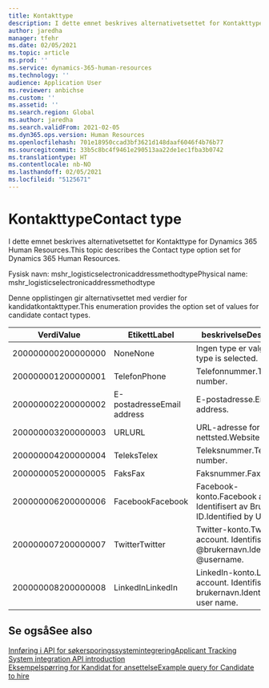 ```yaml
---
title: Kontakttype
description: I dette emnet beskrives alternativetsettet for Kontakttype for Dynamics 365 Human Resources.
author: jaredha
manager: tfehr
ms.date: 02/05/2021
ms.topic: article
ms.prod: ''
ms.service: dynamics-365-human-resources
ms.technology: ''
audience: Application User
ms.reviewer: anbichse
ms.custom: ''
ms.assetid: ''
ms.search.region: Global
ms.author: jaredha
ms.search.validFrom: 2021-02-05
ms.dyn365.ops.version: Human Resources
ms.openlocfilehash: 701e18950ccad3bf3621d148daaf6046f4b76b77
ms.sourcegitcommit: 33b5c8bc4f9461e290513aa22de1ec1fba3b0742
ms.translationtype: HT
ms.contentlocale: nb-NO
ms.lasthandoff: 02/05/2021
ms.locfileid: "5125671"
---
```

# <a name="contact-type"></a><span data-ttu-id="68b7a-103">Kontakttype</span><span class="sxs-lookup"><span data-stu-id="68b7a-103">Contact type</span></span>

<span data-ttu-id="68b7a-104">I dette emnet beskrives alternativetsettet for Kontakttype for Dynamics 365 Human Resources.</span><span class="sxs-lookup"><span data-stu-id="68b7a-104">This topic describes the Contact type option set for Dynamics 365 Human Resources.</span></span>

<span data-ttu-id="68b7a-105">Fysisk navn: mshr_logisticselectronicaddressmethodtype</span><span class="sxs-lookup"><span data-stu-id="68b7a-105">Physical name: mshr_logisticselectronicaddressmethodtype</span></span>

<span data-ttu-id="68b7a-106">Denne opplistingen gir alternativsettet med verdier for kandidatkontakttyper.</span><span class="sxs-lookup"><span data-stu-id="68b7a-106">This enumeration provides the option set of values for candidate contact types.</span></span> 

| <span data-ttu-id="68b7a-107">Verdi</span><span class="sxs-lookup"><span data-stu-id="68b7a-107">Value</span></span> | <span data-ttu-id="68b7a-108">Etikett</span><span class="sxs-lookup"><span data-stu-id="68b7a-108">Label</span></span> | <span data-ttu-id="68b7a-109">beskrivelse</span><span class="sxs-lookup"><span data-stu-id="68b7a-109">Description</span></span> |
| --- | --- | --- |
| <span data-ttu-id="68b7a-110">200000000</span><span class="sxs-lookup"><span data-stu-id="68b7a-110">200000000</span></span> | <span data-ttu-id="68b7a-111">None</span><span class="sxs-lookup"><span data-stu-id="68b7a-111">None</span></span> | <span data-ttu-id="68b7a-112">Ingen type er valgt.</span><span class="sxs-lookup"><span data-stu-id="68b7a-112">No type is selected.</span></span> |
| <span data-ttu-id="68b7a-113">200000001</span><span class="sxs-lookup"><span data-stu-id="68b7a-113">200000001</span></span> | <span data-ttu-id="68b7a-114">Telefon</span><span class="sxs-lookup"><span data-stu-id="68b7a-114">Phone</span></span> | <span data-ttu-id="68b7a-115">Telefonnummer.</span><span class="sxs-lookup"><span data-stu-id="68b7a-115">Telephone number.</span></span> |
| <span data-ttu-id="68b7a-116">200000002</span><span class="sxs-lookup"><span data-stu-id="68b7a-116">200000002</span></span> | <span data-ttu-id="68b7a-117">E-postadresse</span><span class="sxs-lookup"><span data-stu-id="68b7a-117">Email address</span></span> | <span data-ttu-id="68b7a-118">E-postadresse.</span><span class="sxs-lookup"><span data-stu-id="68b7a-118">Email address.</span></span> |
| <span data-ttu-id="68b7a-119">200000003</span><span class="sxs-lookup"><span data-stu-id="68b7a-119">200000003</span></span> | <span data-ttu-id="68b7a-120">URL</span><span class="sxs-lookup"><span data-stu-id="68b7a-120">URL</span></span> | <span data-ttu-id="68b7a-121">URL-adresse for nettsted.</span><span class="sxs-lookup"><span data-stu-id="68b7a-121">Website URL.</span></span> |
| <span data-ttu-id="68b7a-122">200000004</span><span class="sxs-lookup"><span data-stu-id="68b7a-122">200000004</span></span> | <span data-ttu-id="68b7a-123">Teleks</span><span class="sxs-lookup"><span data-stu-id="68b7a-123">Telex</span></span> | <span data-ttu-id="68b7a-124">Teleksnummer.</span><span class="sxs-lookup"><span data-stu-id="68b7a-124">Telex number.</span></span> |
| <span data-ttu-id="68b7a-125">200000005</span><span class="sxs-lookup"><span data-stu-id="68b7a-125">200000005</span></span> | <span data-ttu-id="68b7a-126">Faks</span><span class="sxs-lookup"><span data-stu-id="68b7a-126">Fax</span></span> | <span data-ttu-id="68b7a-127">Faksnummer.</span><span class="sxs-lookup"><span data-stu-id="68b7a-127">Fax number.</span></span> |
| <span data-ttu-id="68b7a-128">200000006</span><span class="sxs-lookup"><span data-stu-id="68b7a-128">200000006</span></span> | <span data-ttu-id="68b7a-129">Facebook</span><span class="sxs-lookup"><span data-stu-id="68b7a-129">Facebook</span></span> | <span data-ttu-id="68b7a-130">Facebook-konto.</span><span class="sxs-lookup"><span data-stu-id="68b7a-130">Facebook account.</span></span> <span data-ttu-id="68b7a-131">Identifisert av Bruker-ID.</span><span class="sxs-lookup"><span data-stu-id="68b7a-131">Identified by User ID.</span></span> |
| <span data-ttu-id="68b7a-132">200000007</span><span class="sxs-lookup"><span data-stu-id="68b7a-132">200000007</span></span> | <span data-ttu-id="68b7a-133">Twitter</span><span class="sxs-lookup"><span data-stu-id="68b7a-133">Twitter</span></span> | <span data-ttu-id="68b7a-134">Twitter-konto.</span><span class="sxs-lookup"><span data-stu-id="68b7a-134">Twitter account.</span></span> <span data-ttu-id="68b7a-135">Identifisert av @brukernavn.</span><span class="sxs-lookup"><span data-stu-id="68b7a-135">Identified by @username.</span></span> |
| <span data-ttu-id="68b7a-136">200000008</span><span class="sxs-lookup"><span data-stu-id="68b7a-136">200000008</span></span> | <span data-ttu-id="68b7a-137">LinkedIn</span><span class="sxs-lookup"><span data-stu-id="68b7a-137">LinkedIn</span></span> | <span data-ttu-id="68b7a-138">LinkedIn-konto.</span><span class="sxs-lookup"><span data-stu-id="68b7a-138">LinkedIn account.</span></span> <span data-ttu-id="68b7a-139">Identifisert av brukernavn.</span><span class="sxs-lookup"><span data-stu-id="68b7a-139">Identified by user name.</span></span> |

## <a name="see-also"></a><span data-ttu-id="68b7a-140">Se også</span><span class="sxs-lookup"><span data-stu-id="68b7a-140">See also</span></span>

[<span data-ttu-id="68b7a-141">Innføring i API for søkersporingssystemintegrering</span><span class="sxs-lookup"><span data-stu-id="68b7a-141">Applicant Tracking System integration API introduction</span></span>](hr-admin-integration-ats-api-introduction.md)<br>
[<span data-ttu-id="68b7a-142">Eksempelspørring for Kandidat for ansettelse</span><span class="sxs-lookup"><span data-stu-id="68b7a-142">Example query for Candidate to hire</span></span>](hr-admin-integration-ats-api-candidate-to-hire-example-query.md)
